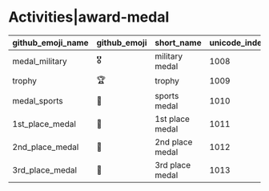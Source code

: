 # Activities|award-medal

|github_emoji_name|github_emoji|short_name|unicode_index|
|---|---|---|---|
|medal_military|:medal_military:|military medal|1008|
|trophy|:trophy:|trophy|1009|
|medal_sports|:medal_sports:|sports medal|1010|
|1st_place_medal|:1st_place_medal:|1st place medal|1011|
|2nd_place_medal|:2nd_place_medal:|2nd place medal|1012|
|3rd_place_medal|:3rd_place_medal:|3rd place medal|1013|
